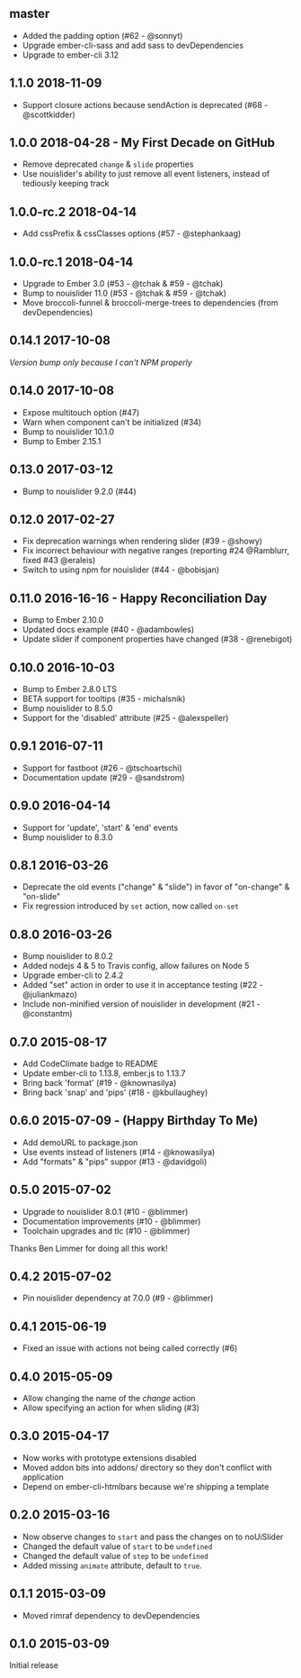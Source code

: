 ## master

* Added the padding option (#62 - @sonnyt)
* Upgrade ember-cli-sass and add sass to devDependencies
* Upgrade to ember-cli 3.12

## 1.1.0 2018-11-09

* Support closure actions because sendAction is deprecated (#68 - @scottkidder)

## 1.0.0 2018-04-28 - My First Decade on GitHub

* Remove deprecated `change` & `slide` properties
* Use nouislider's ability to just remove all event listeners, instead of tediously keeping track

## 1.0.0-rc.2 2018-04-14

* Add cssPrefix & cssClasses options (#57 - @stephankaag)

## 1.0.0-rc.1 2018-04-14

* Upgrade to Ember 3.0 (#53 - @tchak & #59 - @tchak)
* Bump to nouislider 11.0 (#53 - @tchak & #59 - @tchak)
* Move broccoli-funnel & broccoli-merge-trees to dependencies (from devDependencies)

## 0.14.1 2017-10-08

_Version bump only because I can't NPM properly_

## 0.14.0 2017-10-08

* Expose multitouch option (#47)
* Warn when component can't be initialized (#34)
* Bump to nouislider 10.1.0
* Bump to Ember 2.15.1


## 0.13.0 2017-03-12

* Bump to nouislider 9.2.0 (#44)

## 0.12.0 2017-02-27

* Fix deprecation warnings when rendering slider (#39 - @showy)
* Fix incorrect behaviour with negative ranges (reporting #24 @Ramblurr, fixed #43 @eraleis)
* Switch to using npm for nouislider (#44 - @bobisjan)

## 0.11.0 2016-16-16 - Happy Reconciliation Day

* Bump to Ember 2.10.0
* Updated docs example (#40 - @adambowles)
* Update slider if component properties have changed (#38 - @renebigot)

## 0.10.0 2016-10-03

* Bump to Ember 2.8.0 LTS
* BETA support for tooltips (#35 - michalsnik)
* Bump nouislider to 8.5.0
* Support for the 'disabled' attribute (#25 - @alexspeller)

## 0.9.1 2016-07-11

* Support for fastboot (#26 - @tschoartschi)
* Documentation update (#29 - @sandstrom)

## 0.9.0 2016-04-14

* Support for 'update', 'start' & 'end' events
* Bump nouislider to 8.3.0

## 0.8.1 2016-03-26

* Deprecate the old events ("change" & "slide") in favor of "on-change" & "on-slide"
* Fix regression introduced by `set` action, now called `on-set`

## 0.8.0 2016-03-26

* Bump nouislider to 8.0.2
* Added nodejs 4 & 5 to Travis config, allow failures on Node 5
* Upgrade ember-cli to 2.4.2
* Added "set" action in order to use it in acceptance testing (#22 - @juliankmazo)
* Include non-minified version of nouislider in development (#21 - @constantm)

## 0.7.0 2015-08-17

* Add CodeClimate badge to README
* Update ember-cli to 1.13.8, ember.js to 1.13.7
* Bring back 'format' (#19 - @knownasilya)
* Bring back 'snap' and 'pips' (#18 - @kbullaughey)

## 0.6.0 2015-07-09 - (Happy Birthday To Me)

* Add demoURL to package.json
* Use events instead of listeners (#14 - @knowasilya)
* Add "formats" & "pips" suppor (#13 - @davidgoli)

## 0.5.0 2015-07-02

* Upgrade to nouislider 8.0.1 (#10 - @blimmer)
* Documentation improvements (#10 - @blimmer)
* Toolchain upgrades and tlc (#10 - @blimmer)

Thanks Ben Limmer for doing all this work!

## 0.4.2 2015-07-02

* Pin nouislider dependency at 7.0.0 (#9 - @blimmer)

## 0.4.1 2015-06-19

* Fixed an issue with actions not being called correctly (#6)

## 0.4.0 2015-05-09

* Allow changing the name of the _change_ action
* Allow specifying an action for when sliding (#3)

## 0.3.0 2015-04-17

* Now works with prototype extensions disabled
* Moved addon bits into addons/ directory so they don't conflict with application
* Depend on ember-cli-htmlbars because we're shipping a template

## 0.2.0 2015-03-16

* Now observe changes to `start` and pass the changes on to noUiSlider
* Changed the default value of `start` to be `undefined`
* Changed the default value of `step` to be `undefined`
* Added missing `animate` attribute, default to `true`.

## 0.1.1 2015-03-09

* Moved rimraf dependency to devDependencies

## 0.1.0 2015-03-09

Initial release
